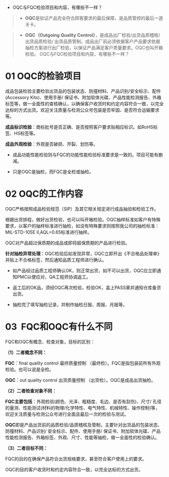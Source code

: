 - OQC与FQC检验项目和内容，有哪些不一样？

> - **OQC**是验证产品完全符合顾客要求的最后保障，是品质管控的最后一道关卡。

> - **OQC（Outgoing Quality Control）**，是成品出厂检验/出货品质稽核/出货品质检验/ 出货品质管制。成品出厂前必须依据客户产品要求依据抽检方案进行出厂检验，以保证产品满足客户质量要求。OQC也叫开箱检验。
OQC与FQC检验项目和内容，有哪些不一样？

# 01 OQC的检验项目

成品包装检验主要检验出货品的包装状态、防撞材料、产品识别/安全标示、配件(Accessory Kits)、使用手册/ 保证书、附加软体光碟、产品性能检测报告、外箱标签等，做一全面性的查核确认，以确保客户收货时和约定内容符合一致，以完全达标的方式出货。欢迎关注质量与检测公众号包装是否牢固、是否符合运输要求等。

**成品标识检验**：商标批号是否正确、是否按照客户要求贴相应标识。如RoHS标签、HS标签等。

**成品外观检验**：外观是否破损、开裂、划伤等。

- 成品功能性能检验则与FQC的功能性能检验标准要求是一致的。项目可能有删减。

- 只是OQC是抽检，而FQC是全检或抽检。

# 02 OQC的工作内容

OQC严格按照成品检验规范（SIP）及其它相关规定进行成品抽验和检验工作。

根据出货排程，做好出货检验，也可以叫开箱检验。OQC抽样标准如客户有特殊要求，以客户的抽样标准进行抽检，如没有特殊要求则按照我公司的抽检标准：MIL-STD-105E II,AQL=0.65标准进行抽样。

OQC对产品超过保质期的成品或即将超保质期的产品进行检验。

**针对抽检异常处理**：OQC检验后如发现异常，OQC立即开出《不合格品处理单》并贴上不合格标签，然后通知品质工程师进行确认。

- 如产品经过品质工程师确认OK，则正常出货，如不可以出货，OQC应立即通知PMC以便应对，QA工程师协调返工。

- 返工后的OK品，须经OQC再次检验，检验OK，盖上PASS章并通知仓库备货出货。

- 抽检完了填写抽检记录，并制作抽检日报、周报、月报等。

# 03  FQC和OQC有什么不同

FQC和OQC有概念、检查对象，目标的区别：

**（1）二者概念不同：**

**FQC**：final quality control 最终质量控制 （最终检）。FQC是指包装前所有外观检验。也可以说是全检。

**OQC**：out quality control 出货质量控制 （出货检）。OQC是成品出货抽检。

**（2）二者检查对象不同：**

**FQC主要包括**：外观检验(颜色、光泽、粗糙度、毛边、是否有刮伤)、尺寸/ 孔径的量测、性能测试(材料的物理/化学特性、电气特性、机械特性、操作控制)等，欢迎关注质量与检测公众号进行全面且最后一次的检验与测试。

**OQC**即是产品出货前的品质检验/品质稽核及管制，主要针对出货品的包装状态、防撞材料、产品识别/ 安全标示、配件、使用手册/ 保证书、附加软体光碟、产品性能检测报告、外箱标签、外观、尺寸、性能等抽检，做一全面性的检验确认。

**（3）二者目标不同：**

FQC的目的在确保产品符合出货规格要求，甚至符合客户使用上的要求。

OQC的目的客户收货时和约定内容符合一致，以完全达标的方式出货。
